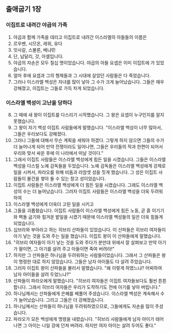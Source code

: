 ## 출애굽기 1장

### 이집트로 내려간 야곱의 가족
1. 야곱과 함께 가족을 데리고 이집트로 내려간 이스라엘의 아들들의 이름은
2. 르우벤, 시므온, 레위, 유다
3. 잇사갈, 스불론, 베냐민
4. 단, 납달리, 갓, 아셀입니다.
5. 야곱의 자손은 모두 칠십 명이었습니다. 야곱의 아들 요셉은 이미 이집트에 가 있었습니다.
6. 얼마 후에 요셉과 그의 형제들과 그 시대에 살았던 사람들은 다 죽었습니다.
7. 그러나 이스라엘 백성은 자녀를 많이 낳아 그 수가 크게 늘어났습니다. 그들은 매우 강해졌고, 이집트는 그들로 가득 차게 되었습니다.
### 이스라엘 백성이 고난을 당하다
8. 그 때에 새 왕이 이집트를 다스리기 시작했습니다. 그 왕은 요셉이 누구인지를 알지 못했습니다.
9. 그 왕이 자기 백성 이집트 사람들에게 말했습니다. "이스라엘 백성이 너무 많아서, 그들은 우리보다도 강해졌다.
10. 그러니 그들에 대해서 무슨 계획을 세워야 하겠다. 그렇게 하지 않으면 그들의 수가 더 늘어나게 되어 만약 전쟁이라도 일어나면, 그들은 우리들의 적과 한편이 되어서 우리와 맞서 싸운 후에 이 나라에서 떠날 것이다."
11. 그래서 이집트 사람들은 이스라엘 백성에게 힘든 일을 시켰습니다. 그들은 이스라엘 백성을 다스릴 노예 감독들을 두었습니다. 노예 감독들은 이스라엘 백성에게 강제로 일을 시켜서, 파라오를 위해 비돔과 라암셋 성을 짓게 했습니다. 그 성은 이집트 사람들이 물건을 쌓아 둘 수 있는 창고 성이었습니다.
12. 이집트 사람들은 이스라엘 백성에게 더 힘든 일을 시켰습니다. 그래도 이스라엘 백성의 수는 더 늘어났습니다. 그러자 이집트 사람들은 이스라엘 백성을 더욱 두려워하여
13. 이스라엘 백성에게 더욱더 고된 일을 시키고
14. 그들을 괴롭혔습니다. 이집트 사람들이 이스라엘 백성에게 힘든 노동, 곧 흙 이기기와 벽돌 굽기와 힘겨운 밭일을 시켰기 때문에 이스라엘 백성들의 일은 더욱 힘들게 되었습니다.
15. 십브라와 부아라고 하는 히브리 산파들이 있었습니다. 이 산파들은 히브리 여자들이 아기 낳는 것을 도와 주는 일을 했습니다. 이집트 왕이 이 산파들에게 말했습니다.
16. "히브리 여자들이 아기 낳는 것을 도와 주다가 분만대 위에서 잘 살펴보고 만약 아기가 딸이면, 그 아기를 살려 주고 아들이면 죽여 버려라!"
17. 하지만 그 산파들은 하나님을 두려워하는 사람들이었습니다. 그래서 그 산파들은 왕이 명령한 대로 하지 않았습니다. 그들은 남자 아이들도 다 살려 주었습니다.
18. 그러자 이집트 왕이 산파들을 불러서 말했습니다. "왜 이렇게 하였느냐? 어찌하여 남자 아이들을 살려 두었느냐?"
19. 산파들이 파라오에게 말했습니다. "히브리 여자들은 이집트 여자들보다도 훨씬 튼튼합니다. 그래서 히브리 여자들은 우리가 도착하기도 전에 아기를 낳아 버립니다."
20. 하나님께서는 산파들에게 은혜를 베풀어 주셨습니다. 이스라엘 백성은 계속해서 수가 늘어났습니다. 그리고 그들은 더 강해졌습니다.
21. 하나님께서는 산파들이 하나님을 두려워하였으므로, 그들에게도 자손을 많이 주셨습니다.
22. 파라오가 모든 백성에게 명령을 내렸습니다. "히브리 사람들에게 남자 아이가 태어나면 그 아이는 나일 강에 던져 버려라. 하지만 여자 아이는 살려 두어도 좋다."